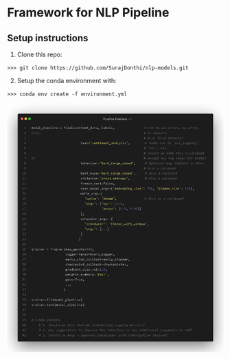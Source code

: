 # Framework for NLP Pipeline

## Setup instructions
1. Clone this repo:
  ```shell
  >>> git clone https://github.com/SurajDonthi/nlp-models.git
  ```
2. Setup the conda environment with:
  ```shell
  >>> conda env create -f environment.yml
  ```

![](https://github.com/SurajDonthi/nlp-models/blob/master/Pipeline%20interface.jpeg)

